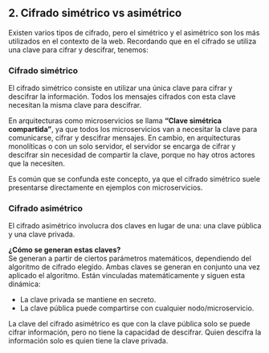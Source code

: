 ## 2. Cifrado simétrico vs asimétrico

Existen varios tipos de cifrado, pero el simétrico y el asimétrico son los más utilizados en el contexto de la web. Recordando que en el cifrado se utiliza una clave para cifrar y descifrar, tenemos:

### Cifrado simétrico

El cifrado simétrico consiste en utilizar una única clave para cifrar y descifrar la información. Todos los mensajes cifrados con esta clave necesitan la misma clave para descifrar.

En arquitecturas como microservicios se llama **“Clave simétrica compartida”**, ya que todos los microservicios van a necesitar la clave para comunicarse, cifrar y descifrar mensajes. En cambio, en arquitecturas monolíticas o con un solo servidor, el servidor se encarga de cifrar y descifrar sin necesidad de compartir la clave, porque no hay otros actores que la necesiten.

Es común que se confunda este concepto, ya que el cifrado simétrico suele presentarse directamente en ejemplos con microservicios.

### Cifrado asimétrico

El cifrado asimétrico involucra dos claves en lugar de una: una clave pública y una clave privada.

**¿Cómo se generan estas claves?**  
Se generan a partir de ciertos parámetros matemáticos, dependiendo del algoritmo de cifrado elegido. Ambas claves se generan en conjunto una vez aplicado el algoritmo. Están vinculadas matemáticamente y siguen esta dinámica:

- La clave privada se mantiene en secreto.
- La clave pública puede compartirse con cualquier nodo/microservicio.

La clave del cifrado asimétrico es que con la clave pública solo se puede cifrar información, pero no tiene la capacidad de descifrar. Quien descifra la información solo es quien tiene la clave privada.
